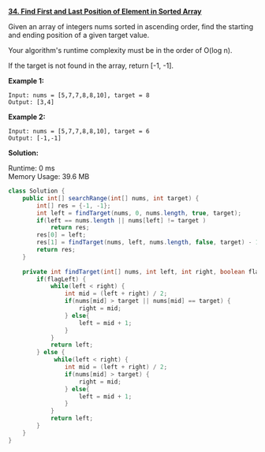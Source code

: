 **[34. Find First and Last Position of Element in Sorted Array](https://leetcode.com/problems/find-first-and-last-position-of-element-in-sorted-array/)**

Given an array of integers nums sorted in ascending order, find the starting and ending position of a given target value.

Your algorithm's runtime complexity must be in the order of O(log n).

If the target is not found in the array, return [-1, -1].

**Example 1:**

```
Input: nums = [5,7,7,8,8,10], target = 8
Output: [3,4]

```

**Example 2:**

```
Input: nums = [5,7,7,8,8,10], target = 6
Output: [-1,-1]

```

**Solution:**

Runtime: 0 ms<br/>
Memory Usage: 39.6 MB

```java
class Solution {
    public int[] searchRange(int[] nums, int target) {
        int[] res = {-1, -1};
        int left = findTarget(nums, 0, nums.length, true, target);
        if(left == nums.length || nums[left] != target )
            return res;
        res[0] = left;
        res[1] = findTarget(nums, left, nums.length, false, target) - 1;
        return res;
    }
    
    private int findTarget(int[] nums, int left, int right, boolean flagLeft, int target) {
        if(flagLeft) {
            while(left < right) {
                int mid = (left + right) / 2;
                if(nums[mid] > target || nums[mid] == target) {
                    right = mid;
                } else{
                    left = mid + 1;
                } 
            }
            return left;
        } else {
             while(left < right) {
                int mid = (left + right) / 2;
                if(nums[mid] > target) {
                    right = mid;
                } else{
                    left = mid + 1;
                } 
            }
            return left;
        }        
    }
}

```


